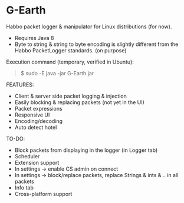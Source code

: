 # G-Earth
Habbo packet logger & manipulator for Linux distributions (for now). 

- Requires Java 8
- Byte to string & string to byte encoding is slightly different from the Habbo PacketLogger standards. (on purpose)

Execution command (temporary, verified in Ubuntu):
> $ sudo -E java -jar G-Earth.jar 



FEATURES:
* Client & server side packet logging & injection
* Easily blocking & replacing packets (not yet in the UI)
* Packet expressions
* Responsive UI
* Encoding/decoding
* Auto detect hotel


TO-DO:
* Block packets from displaying in the logger (in Logger tab)
* Scheduler
* Extension support
* In settings -> enable CS admin on connect
* In settings -> block/replace packets, replace Strings & ints & .. in all packets
* Info tab
* Cross-platform support
